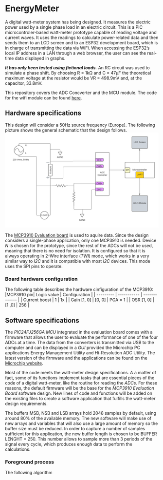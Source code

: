 # EnergyMeter
A digital watt-meter system has being designed. It measures the electric power used by a
single phase load in an electric circuit. This is a PIC microcontroler-based watt-meter prototype capable of reading voltage and current
waves. It uses the readings to calculate power-related data and then sends them to an LCD screen and to an ESP32 development board, which is in charge
of transmitting the data via WiFi. When accessing the ESP32’s local IP address in a LAN through a web browser, the user can see the real-time data displayed
in graphs.

***It has only been tested using fictional loads.*** An RC circuit was used to simulate a phase shift.  By choosing R = 1kΩ and C = 47µF the theoretical maximum voltage
at the resistor would be VR = 498.9mV and, at the capacitor, 33.8mV.

This repository covers the ADC Concverter and the MCU module. The code for the wifi module can be found [here](https://github.com/rucoma00/EnergyMeter_WiFi_Com).

## Hardware specifications
This design will consider a 50Hz source frequency (Europe). The following picture shows the general schematic that the design follows. 
![General shematic](Media/Esquema_Basico_Vatimetro.png)

The [MCP3910 Evaluation board](https://www.microchip.com/en-us/development-tool/adm00425) is used to aquire data. Since the design considers a single-phase application, only one MCP3910 is needed. Device *N* is chosen for the prototype, since the rest of the ADCs will not be used,
meaning that there is no need for isolation. It is configured so that it is always operating in
2-Wire interface (*TWI*) mode, which works in a very similar way to *I2C* and it is compatible with most *I2C* devices. This mode uses the SPI pins to operate.

### Board hardware configuration
The following table describes the hardware cinfiguration of the MCP3910:
|MCP3910 pin| Logic value | Configuration |
| --------- | ----------- | ------------- |
| Current boost | 1 | 1x |
| Gain [1, 0] | [0, 0] | PGA = 1 |
| OSR [1, 0] | [1 ,0] | 256 |

## Software specifications
The *PIC24FJ256GA* *MCU* integrated in the evaluation board comes with a firmware that
allows the user to evaluate the performance of one of the four ADCs at a time. The data from
the converters is transmitted via USB to the computer and can be displayed in a *GUI* provided the Microchip PC applications Energy Management Utility
and Hi-Resolution ADC Utility. The latest version of the firmware and the applications can
be found on the [Microchip website](https://www.microchip.com/en-us/development-tool/adm00425).

Most of the code meets the watt-meter design specifications. A a matter of fact, some of
its functions implement tasks that are essential pieces of the code of a digital watt-meter, like
the routine for reading the *ADCs*. For these reasons, the default firmware will be the base for
the *MCP3910 Evaluation Board* software design. New lines of code and functions will be
added on the existing files to create a software application that fulfills the watt-meter design
requirements.

The buffers MSB, NSB and LSB arrays hold 2048 samples by default, using around 80% of
the available memory. The new software will make use of new arrays and variables that will
also use a large amount of memory so the buffer size must be reduced. In order to capture a number of samples sufficient for this application, the new buffer length
is chosen to be BUFFER LENGHT = 250. This number allows to sample more
than 3 periods of the signal every cycle, which produces enough data to perform the calculations.

### Foreground process
The following algorithm 


